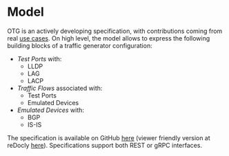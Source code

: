 # Model

OTG is an actively developing specification, with contributions coming from real [use cases](/examples/#use-cases). On high level, the model allows to express the following building blocks of a traffic generator configuration:
 
* *Test Ports* with:
	- LLDP
	- LAG
	- LACP
* *Traffic Flows* associated with:
	- Test Ports
	- Emulated Devices
* *Emulated Devices* with:
	- BGP
	- IS-IS

The specification is available on GitHub [here](https://github.com/open-traffic-generator/models/blob/master/artifacts/openapi.yaml) (viewer friendly version at reDocly [here](https://redocly.github.io/redoc/?url=https://raw.githubusercontent.com/open-traffic-generator/models/master/artifacts/openapi.yaml)).  Specifications support both REST or gRPC interfaces.

